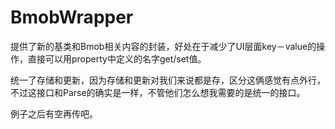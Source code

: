 BmobWrapper
===========
提供了新的基类和Bmob相关内容的封装，好处在于减少了UI层面key－value的操作，直接可以用property中定义的名字get/set值。

统一了存储和更新，因为存储和更新对我们来说都是存，区分这俩感觉有点外行，不过这接口和Parse的确实是一样，不管他们怎么想我需要的是统一的接口。

例子之后有空再传吧。
